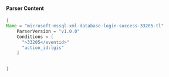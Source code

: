 #### Parser Content
```Java
{
Name = "microsoft-mssql-xml-database-login-success-33205-tl"
    ParserVersion = "v1.0.0"
    Conditions = [
      ">33205</eventid>"
      "action_id:lgis"
    ]
  

}
```